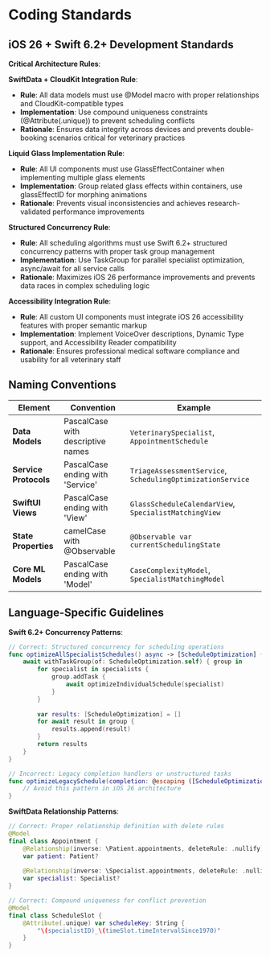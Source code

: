 # Coding Standards

## iOS 26 + Swift 6.2+ Development Standards

**Critical Architecture Rules**:

**SwiftData + CloudKit Integration Rule**:
- **Rule**: All data models must use @Model macro with proper relationships and CloudKit-compatible types
- **Implementation**: Use compound uniqueness constraints (@Attribute(.unique)) to prevent scheduling conflicts
- **Rationale**: Ensures data integrity across devices and prevents double-booking scenarios critical for veterinary practices

**Liquid Glass Implementation Rule**:
- **Rule**: All UI components must use GlassEffectContainer when implementing multiple glass elements
- **Implementation**: Group related glass effects within containers, use glassEffectID for morphing animations
- **Rationale**: Prevents visual inconsistencies and achieves research-validated performance improvements

**Structured Concurrency Rule**:
- **Rule**: All scheduling algorithms must use Swift 6.2+ structured concurrency patterns with proper task group management
- **Implementation**: Use TaskGroup for parallel specialist optimization, async/await for all service calls
- **Rationale**: Maximizes iOS 26 performance improvements and prevents data races in complex scheduling logic

**Accessibility Integration Rule**:
- **Rule**: All custom UI components must integrate iOS 26 accessibility features with proper semantic markup
- **Implementation**: Implement VoiceOver descriptions, Dynamic Type support, and Accessibility Reader compatibility
- **Rationale**: Ensures professional medical software compliance and usability for all veterinary staff

## Naming Conventions

| Element | Convention | Example |
|---------|------------|---------|
| **Data Models** | PascalCase with descriptive names | `VeterinarySpecialist`, `AppointmentSchedule` |
| **Service Protocols** | PascalCase ending with 'Service' | `TriageAssessmentService`, `SchedulingOptimizationService` |
| **SwiftUI Views** | PascalCase ending with 'View' | `GlassScheduleCalendarView`, `SpecialistMatchingView` |
| **State Properties** | camelCase with @Observable | `@Observable var currentSchedulingState` |
| **Core ML Models** | PascalCase ending with 'Model' | `CaseComplexityModel`, `SpecialistMatchingModel` |

## Language-Specific Guidelines

**Swift 6.2+ Concurrency Patterns**:
```swift
// Correct: Structured concurrency for scheduling operations
func optimizeAllSpecialistSchedules() async -> [ScheduleOptimization] {
    await withTaskGroup(of: ScheduleOptimization.self) { group in
        for specialist in specialists {
            group.addTask {
                await optimizeIndividualSchedule(specialist)
            }
        }
        
        var results: [ScheduleOptimization] = []
        for await result in group {
            results.append(result)
        }
        return results
    }
}

// Incorrect: Legacy completion handlers or unstructured tasks
func optimizeLegacySchedule(completion: @escaping ([ScheduleOptimization]) -> Void) {
    // Avoid this pattern in iOS 26 architecture
}
```

**SwiftData Relationship Patterns**:
```swift
// Correct: Proper relationship definition with delete rules
@Model
final class Appointment {
    @Relationship(inverse: \Patient.appointments, deleteRule: .nullify) 
    var patient: Patient?
    
    @Relationship(inverse: \Specialist.appointments, deleteRule: .nullify) 
    var specialist: Specialist?
}

// Correct: Compound uniqueness for conflict prevention
@Model
final class ScheduleSlot {
    @Attribute(.unique) var scheduleKey: String {
        "\(specialistID)_\(timeSlot.timeIntervalSince1970)"
    }
}
```
